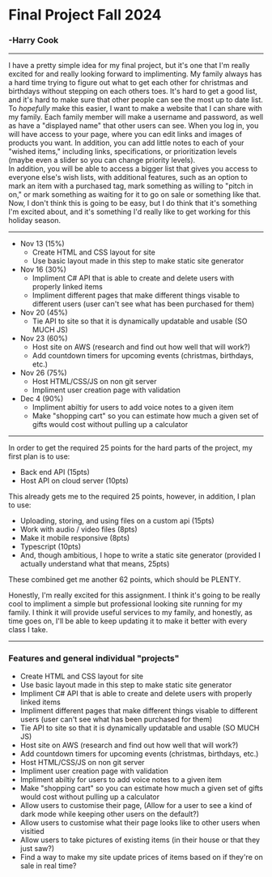 # Final Project Fall 2024
### -Harry Cook
---
I have a pretty simple idea for my final project, but it's one that I'm really excited for and really looking forward to implimenting. My family always has a hard time trying to figure out what to get each other for christmas and birthdays without stepping on each others toes. It's hard to get a good list, and it's hard to make sure that other people can see the most up to date list.\
To *hopefully* make this easier, I want to make a website that I can share with my family. Each family member will make a username and password, as well as have a "displayed name" that other users can see. When you log in, you will have access to your page, where you can edit links and images of products you want. In addition, you can add little notes to each of your "wished items," including links, specifications, or prioritization levels (maybe even a slider so you can change priority levels).\
In addition, you will be able to access a bigger list that gives you access to everyone else's wish lists, with additional features, such as an option to mark an item with a purchased tag, mark something as willing to "pitch in on," or mark something as waiting for it to go on sale or something like that.\
Now, I don't think this is going to be easy, but I do think that it's something I'm excited about, and it's something I'd really like to get working for this holiday season.

---
* Nov 13 (15%)
     - Create HTML and CSS layout for site
     - Use basic layout made in this step to make static site generator
* Nov 16 (30%)
    - Impliment C# API that is able to create and delete users with properly linked items
    - Impliment different pages that make different things visable to different users (user can't see what has been purchased for them)
* Nov 20 (45%)
    - Tie API to site so that it is dynamically updatable and usable (SO MUCH JS)
* Nov 23 (60%)
    - Host site on AWS (research and find out how well that will work?)
    - Add countdown timers for upcoming events (christmas, birthdays, etc.)
* Nov 26 (75%)
    - Host HTML/CSS/JS on non git server
    - Impliment user creation page with validation
* Dec 4 (90%)
    - Impliment abiltiy for users to add voice notes to a given item
    - Make "shopping cart" so you can estimate how much a given set of gifts would cost without pulling up a calculator
---

In order to get the required 25 points for the hard parts of the project, my first plan is to use:
* Back end API (15pts)
* Host API on cloud server (10pts)

This already gets me to the required 25 points, however, in addition, I plan to use:
* Uploading, storing, and using files on a custom api (15pts)
* Work with audio / video files (8pts)
* Make it mobile responsive (8pts)
* Typescript (10pts)
* And, though ambitious, I hope to write a static site generator (provided I actually understand what that means, 25pts)

These combined get me another 62 points, which should be PLENTY.

Honestly, I'm really excited for this assignment. I think it's going to be really cool to impliment a simple but professional looking site running for my family. I think it will provide useful services to my family, and honestly, as time goes on, I'll be able to keep updating it to make it better with every class I take.

---

### Features and general individual "projects"

- Create HTML and CSS layout for site
- Use basic layout made in this step to make static site generator
- Impliment C# API that is able to create and delete users with properly linked items
- Impliment different pages that make different things visable to different users (user can't see what has been purchased for them)
- Tie API to site so that it is dynamically updatable and usable (SO MUCH JS)
- Host site on AWS (research and find out how well that will work?)
- Add countdown timers for upcoming events (christmas, birthdays, etc.)
- Host HTML/CSS/JS on non git server
- Impliment user creation page with validation
- Impliment abiltiy for users to add voice notes to a given item
- Make "shopping cart" so you can estimate how much a given set of gifts would cost without pulling up a calculator
- Allow users to customise their page, (Allow for a user to see a kind of dark mode while keeping other users on the default?)
- Allow users to customise what their page looks like to other users when visitied
- Allow users to take pictures of existing items (in their house or that they just saw?)
- Find a way to make my site update prices of items based on if they're on sale in real time?


